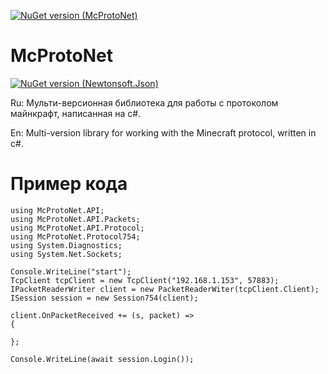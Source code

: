 
[![NuGet version (McProtoNet)](https://img.shields.io/nuget/v/McProtoNet.svg?style=flat-square)](https://www.nuget.org/packages/McProtoNet/)


# McProtoNet

[![NuGet version (Newtonsoft.Json)](https://img.shields.io/nuget/v/Newtonsoft.Json.svg?style=flat-square)](https://www.nuget.org/packages/Newtonsoft.Json/)

Ru: Мульти-версионная библиотека для работы с протоколом майнкрафт, написанная на c#.

En: Multi-version library for working with the Minecraft protocol, written in c#.
# Пример кода
```
using McProtoNet.API;
using McProtoNet.API.Packets;
using McProtoNet.API.Protocol;
using McProtoNet.Protocol754;
using System.Diagnostics;
using System.Net.Sockets;

Console.WriteLine("start");
TcpClient tcpClient = new TcpClient("192.168.1.153", 57883);
IPacketReaderWriter client = new PacketReaderWiter(tcpClient.Client);
ISession session = new Session754(client);

client.OnPacketReceived += (s, packet) =>
{
	
};

Console.WriteLine(await session.Login());

```
